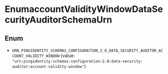 

# EnumaccountValidityWindowDataSecurityAuditorSchemaUrn

## Enum


* `URN_PINGIDENTITY_SCHEMAS_CONFIGURATION_2_0_DATA_SECURITY_AUDITOR_ACCOUNT_VALIDITY_WINDOW` (value: `"urn:pingidentity:schemas:configuration:2.0:data-security-auditor:account-validity-window"`)



